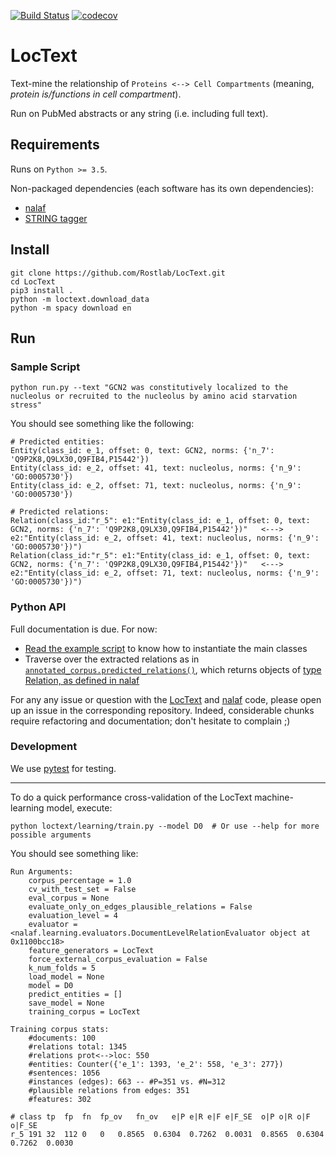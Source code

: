 [![Build Status](https://travis-ci.org/Rostlab/LocText.svg?branch=develop)](https://travis-ci.org/Rostlab/LocText)
[![codecov](https://codecov.io/gh/Rostlab/LocText/branch/develop/graph/badge.svg)](https://codecov.io/gh/Rostlab/LocText)

# LocText

Text-mine the relationship of `Proteins <--> Cell Compartments` (meaning, _protein is/functions in cell compartment_).

Run on PubMed abstracts or any string (i.e. including full text).

## Requirements

Runs on `Python >= 3.5`.

Non-packaged dependencies (each software has its own dependencies):

* [nalaf](https://github.com/Rostlab/nalaf)
* [STRING tagger](https://github.com/juanmirocks/STRING-tagger-server)


## Install

```shell
git clone https://github.com/Rostlab/LocText.git
cd LocText
pip3 install .
python -m loctext.download_data
python -m spacy download en
```


## Run


### Sample Script


```shell
python run.py --text "GCN2 was constitutively localized to the nucleolus or recruited to the nucleolus by amino acid starvation stress"
```

You should see something like the following:

```shell
# Predicted entities:
Entity(class_id: e_1, offset: 0, text: GCN2, norms: {'n_7': 'Q9P2K8,Q9LX30,Q9FIB4,P15442'})
Entity(class_id: e_2, offset: 41, text: nucleolus, norms: {'n_9': 'GO:0005730'})
Entity(class_id: e_2, offset: 71, text: nucleolus, norms: {'n_9': 'GO:0005730'})

# Predicted relations:
Relation(class_id:"r_5": e1:"Entity(class_id: e_1, offset: 0, text: GCN2, norms: {'n_7': 'Q9P2K8,Q9LX30,Q9FIB4,P15442'})"   <--->   e2:"Entity(class_id: e_2, offset: 41, text: nucleolus, norms: {'n_9': 'GO:0005730'})")
Relation(class_id:"r_5": e1:"Entity(class_id: e_1, offset: 0, text: GCN2, norms: {'n_7': 'Q9P2K8,Q9LX30,Q9FIB4,P15442'})"   <--->   e2:"Entity(class_id: e_2, offset: 71, text: nucleolus, norms: {'n_9': 'GO:0005730'})")
```

### Python API

Full documentation is due. For now:

* [Read the example script](run.py) to know how to instantiate the main classes
* Traverse over the extracted relations as in [`annotated_corpus.predicted_relations()`](https://github.com/Rostlab/nalaf/blob/develop/nalaf/structures/data.py#L104), which returns objects of [type Relation, as defined in nalaf](https://github.com/Rostlab/nalaf/blob/develop/nalaf/structures/data.py)


For any any issue or question with the [LocText](https://github.com/Rostlab/LocText) and [nalaf](https://github.com/Rostlab/nalaf) code, please open up an issue in the corresponding repository. Indeed, considerable chunks require refactoring and documentation; don't hesitate to complain ;)


### Development

We use [pytest](https://docs.pytest.org/) for testing.

---

To do a quick performance cross-validation of the LocText machine-learning model, execute:

```shell
python loctext/learning/train.py --model D0  # Or use --help for more possible arguments
```

You should see something like:

```shell
Run Arguments:
	corpus_percentage = 1.0
	cv_with_test_set = False
	eval_corpus = None
	evaluate_only_on_edges_plausible_relations = False
	evaluation_level = 4
	evaluator = <nalaf.learning.evaluators.DocumentLevelRelationEvaluator object at 0x1100bcc18>
	feature_generators = LocText
	force_external_corpus_evaluation = False
	k_num_folds = 5
	load_model = None
	model = D0
	predict_entities = []
	save_model = None
	training_corpus = LocText

Training corpus stats:
	#documents: 100
	#relations total: 1345
	#relations prot<-->loc: 550
	#entities: Counter({'e_1': 1393, 'e_2': 558, 'e_3': 277})
	#sentences: 1056
	#instances (edges): 663 -- #P=351 vs. #N=312
	#plausible relations from edges: 351
	#features: 302

# class	tp	fp	fn	fp_ov	fn_ov	e|P	e|R	e|F	e|F_SE	o|P	o|R	o|F	o|F_SE
r_5	191	32	112	0	0	0.8565	0.6304	0.7262	0.0031	0.8565	0.6304	0.7262	0.0030
```
